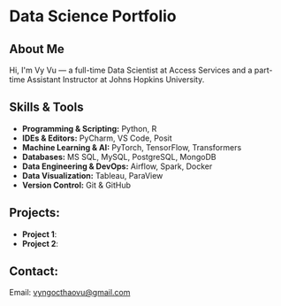 # Data Science Portfolio

## About Me
Hi, I'm Vy Vu — a full-time Data Scientist at Access Services and a part-time Assistant Instructor at Johns Hopkins University.

## Skills & Tools
- **Programming & Scripting:** Python, R  
- **IDEs & Editors:** PyCharm, VS Code, Posit  
- **Machine Learning & AI:** PyTorch, TensorFlow, Transformers  
- **Databases:** MS SQL, MySQL, PostgreSQL, MongoDB  
- **Data Engineering & DevOps:** Airflow, Spark, Docker  
- **Data Visualization:** Tableau, ParaView  
- **Version Control:** Git & GitHub  

## Projects:
- **Project 1**:
- **Project 2**:

## Contact:
Email: vyngocthaovu@gmail.com
